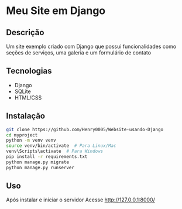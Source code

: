 # Meu Site em Django

## Descrição
Um site exemplo criado com Django que possui funcionalidades como seções de serviços, uma galeria e um formulário de contato

## Tecnologias
- Django
- SQLite
- HTML/CSS

## Instalação
```bash
git clone https://github.com/Henry0005/Website-usando-Django
cd myproject
python -m venv venv
source venv/bin/activate  # Para Linux/Mac
venv\Scripts\activate  # Para Windows
pip install -r requirements.txt
python manage.py migrate
python manage.py runserver
```

## Uso
Após instalar e iniciar o servidor
Acesse http://127.0.0.1:8000/
